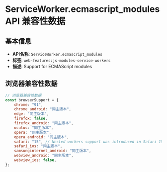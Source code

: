 # ServiceWorker.ecmascript_modules API 兼容性数据

## 基本信息

- **API名称**: `ServiceWorker.ecmascript_modules`
- **标签**: `web-features:js-modules-service-workers`
- **描述**: Support for ECMAScript modules

## 浏览器兼容性数据

```javascript
// 浏览器兼容性数据
const browserSupport = {
    chrome: "91",
    chrome_android: "同主版本",
    edge: "同主版本",
    firefox: false,
    firefox_android: "同主版本",
    oculus: "同主版本",
    opera: "同主版本",
    opera_android: "同主版本",
    safari: "15", // Nested workers support was introduced in Safari 15.5.; Script loading in nested workers was introduc...,
    safari_ios: "同主版本",
    samsunginternet_android: "同主版本",
    webview_android: "同主版本",
    webview_ios: false,
};

```

